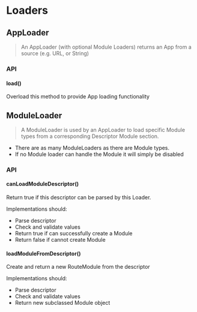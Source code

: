 # Loaders

## AppLoader

> An AppLoader (with optional Module Loaders) returns an App from a source (e.g. URL, or String)

### API

#### load()

Overload this method to provide App loading functionality

## ModuleLoader

> A ModuleLoader is used by an AppLoader to load specific Module types from a corresponding Descriptor Module section.

- There are as many ModuleLoaders as there are Module types.
- If no Module loader can handle the Module it will simply be disabled

### API

#### canLoadModuleDescriptor()

Return true if this descriptor can be parsed by this Loader.

Implementations should:

- Parse descriptor
- Check and validate values
- Return true if can successfully create a Module
- Return false if cannot create Module

#### loadModuleFromDescriptor()

Create and return a new RouteModule from the descriptor

Implementations should:

- Parse descriptor
- Check and validate values
- Return new subclassed Module object
